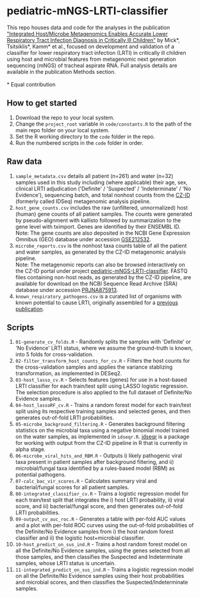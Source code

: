 # pediatric-mNGS-LRTI-classifier
This repo houses data and code for the analyses in the publication ["Integrated Host/Microbe Metagenomics Enables Accurate Lower Respiratory Tract Infection Diagnosis in Critically Ill Children"](https://doi.org/10.1172/JCI165904) by Mick*, Tsitsiklis*, Kamm* et al., focused on development and validation of a classifier for lower respiratory tract infection (LRTI) in critically ill children using host and microbial features from metagenomic next generation sequencing (mNGS) of tracheal aspirate RNA. Full analysis details are available in the publication Methods section. <br><br>
\* Equal contribution

## How to get started
1. Download the repo to your local system.
2. Change the `project_root` variable in `code/constants.R` to the path of the main repo folder on your local system.
3. Set the R working directory to the `code` folder in the repo.
4. Run the numbered scripts in the `code` folder in order.

## Raw data

1. `sample_metadata.csv` details all patient (n=261) and water (n=32) samples used in this study including (where applicable) their age, sex, clinical LRTI adjudication ('Definite' / 'Suspected' / 'Indeterminate' / 'No Evidence'), sequencing batch, and total nonhost counts from the [CZ-ID](http://czid.org) (formerly called IDSeq) metagenomic analysis pipeline.
2. `host_gene_counts.csv` includes the raw (unfiltered, unnormalized) host (human) gene counts of all patient samples. The counts were generated by pseudo-alignment with kallisto followed by summarization to the gene level with tximport. Genes are identified by their ENSEMBL ID.<br> Note: The gene counts are also deposited in the NCBI Gene Expression Omnibus (GEO) database under accession [GSE212532](https://www.ncbi.nlm.nih.gov/geo/query/acc.cgi?acc=GSE212532).
3. `microbe_reports.csv` is the nonhost taxa counts table of all the patient and water samples, as generated by the CZ-ID metagenomic analysis pipeline.<br> Note: The metagenomic reports can also be browsed interactively on the CZ-ID portal under project [pediatric-mNGS-LRTI-classifier](https://czid.org/pub/wmFz4U7huT). FASTQ files containing non-host reads, as generated by the CZ-ID pipeline, are available for download on the NCBI Sequence Read Archive (SRA) database under accession [PRJNA875913](https://www.ncbi.nlm.nih.gov/sra/?term=PRJNA875913).
4. `known_respiratory_pathogens.csv` is a curated list of organisms with known potential to cause LRTI, originally assembled for a [previous publication](https://www.pnas.org/doi/10.1073/pnas.1809700115).

## Scripts

1. `01-generate_cv_folds.R` - Randomly splits the samples with 'Definite' or 'No Evidence' LRTI status, where we assume the ground-truth is known, into 5 folds for cross-validation.
2. `02-filter_transform_host_counts_for_cv.R` - Filters the host counts for the cross-validation samples and applies the variance stablizing transformation, as implemented in DESeq2.
3. `03-host_lasso_cv.R` - Selects features (genes) for use in a host-based LRTI classifier for each train/test split using LASSO logistic regression. The selection procedure is also applied to the full dataset of Definite/No Evidence samples.
4. `04-host_lassoRF_cv.R` - Trains a random forest model for each train/test split using its respective training samples and selected genes, and then generates out-of-fold LRTI probabilities.
5. `05-microbe_background_filtering.R` - Generates background filtering statistics on the microbial taxa using a negative binomial model trained on the water samples, as implemented in `idseqr.R`. [idseqr](https://github.com/czbiohub/idseqr) is a package for working with output from the CZ-ID pipeline in R that is currently in alpha stage.
6. `06-microbe_viral_hits_and_RBM.R` - Outputs i) likely pathogenic viral taxa present in patient samples after background filtering, and ii) microbial/fungal taxa identified by a rules-based model (RBM) as potential pathogens. 
7. `07-calc_bac_vir_scores.R` - Calculates summary viral and bacterial/fungal scores for all patient samples.
8. `08-integrated_classifier_cv.R` - Trains a logistic regression model for each train/test split that integrates the i) host LRTI probability, ii) viral score, and iii) bacterial/fungal score, and then generates out-of-fold LRTI probabilities.
9. `09-output_cv_auc_roc.R` - Generates a table with per-fold AUC values and a plot with per-fold ROC curves using the out-of-fold probabilities of the Definite/No Evidence samples from i) the host random forest classifier and ii) the logistic host+microbial classifier.
10. `10-host_predict_on_sus_ind.R` - Trains a host random forest model on all the Definite/No Evidence samples, using the genes selected from all those samples, and then classifies the Suspected and Indeterminate samples, whose LRTI status is uncertain.
11. `11-integrated_predict_on_sus_ind.R` - Trains a logistic regression model on all the Definite/No Evidence samples using their host probabilities and microbial scores, and then classifies the Suspected/Indeterminate samples.

